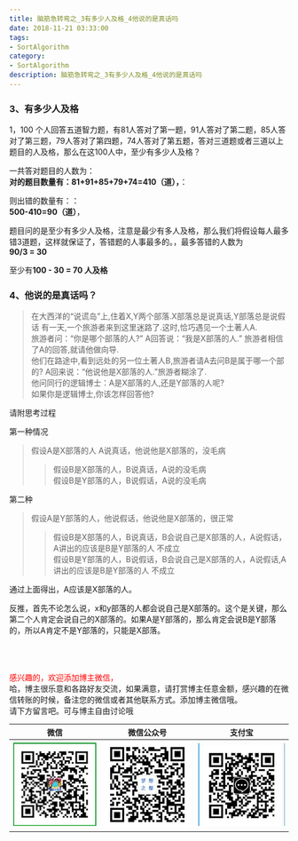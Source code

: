 ```yaml
---
title: 脑筋急转弯之_3有多少人及格_4他说的是真话吗
date: 2018-11-21 03:33:00
tags: 
- SortAlgorithm
category: 
- SortAlgorithm
description: 脑筋急转弯之_3有多少人及格_4他说的是真话吗
---
```

<!-- image url 
https://raw.githubusercontent.com/HealerJean/HealerJean.github.io/master/blogImages
　　首行缩进
<font color="red">  </font>

<font  color="red" size="4">   </font>


<font size="4">   </font>
-->

### 3、有多少人及格

1，100 个人回答五道智力题，有81人答对了第一题，91人答对了第二题，85人答对了第三题，79人答对了第四题，74人答对了第五题，答对三道题或者三道以上题目的人及格，那么在这100人中，至少有多少人及格？

一共答对题目的人数为：<br/>
**对的题目数量有：81+91+85+79+74=410（道），**：<br/>

则出错的数量有：：<br/>
**500-410=90（道）**，<br/>

题目问的是至少有多少人及格，注意是最少有多人及格，那么我们将假设每人最多错3道题，这样就保证了，答错题的人事最多的。，最多答错的人数为<br/>
**90/3 = 30**<br/>

至少有**100 - 30 = 70 人及格**


### 4、他说的是真话吗？
>在大西洋的“说谎岛”上,住着X,Y两个部落.X部落总是说真话,Y部落总是说假话
>有一天,一个旅游者来到这里迷路了.这时,恰巧遇见一个土著人A.<br/>
>旅游者问：“你是哪个部落的人?”
>A回答说：“我是X部落的人.”
>旅游者相信了A的回答,就请他做向导.<br/>
>他们在路途中,看到远处的另一位土著人B,旅游者请A去问B是属于哪一个部的?
>A回来说：“他说他是X部落的人.”旅游者糊涂了.<br/>
>他问同行的逻辑博士：A是X部落的人,还是Y部落的人呢?<br/>
>如果你是逻辑博士,你该怎样回答他?<br/>

请附思考过程


第一种情况<br/>
>假设A是X部落的人 A说真话，他说他是X部落的，没毛病
>>假设B是X部落的人，B说真话，A说的没毛病<br/>
>>假设B是Y部落的人，B说假话，A说的没毛病

第二种<br/>
>假设A是Y部落的人，他说假话，他说他是X部落的，很正常
>> 假设B是X部落的人，B说真话，B会说自己是X部落的人，A说假话，A讲出的应该是B是Y部落的人 不成立<br/>
>> 假设B是Y部落的人，B说假话，B会说自己是X部落的人，A说假话,A讲出的应该是B是Y部落的人 不成立

通过上面得出，A应该是X部落的人。

反推，首先不论怎么说，x和y部落的人都会说自己是X部落的。这个是关键，那么第二个人肯定会说自己的X部落的。如果A是Y部落的，那么肯定会说B是Y部落的，所以A肯定不是Y部落的，只能是X部落。



<br/><br/><br/>
<font color="red"> 感兴趣的，欢迎添加博主微信， </font><br/>
哈，博主很乐意和各路好友交流，如果满意，请打赏博主任意金额，感兴趣的在微信转账的时候，备注您的微信或者其他联系方式。添加博主微信哦。
<br/>
请下方留言吧。可与博主自由讨论哦

|微信 | 微信公众号|支付宝|
|:-------:|:-------:|:------:|
| ![微信](https://raw.githubusercontent.com/HealerJean/HealerJean.github.io/master/assets/img/tctip/weixin.jpg)|![微信公众号](https://raw.githubusercontent.com/HealerJean/HealerJean.github.io/master/assets/img/my/qrcode_for_gh_a23c07a2da9e_258.jpg)|![支付宝](https://raw.githubusercontent.com/HealerJean/HealerJean.github.io/master/assets/img/tctip/alpay.jpg) |




<!-- Gitalk 评论 start  -->

<link rel="stylesheet" href="https://unpkg.com/gitalk/dist/gitalk.css">
<script src="https://unpkg.com/gitalk@latest/dist/gitalk.min.js"></script> 
<div id="gitalk-container"></div>    
 <script type="text/javascript">
    var gitalk = new Gitalk({
		clientID: `1d164cd85549874d0e3a`,
		clientSecret: `527c3d223d1e6608953e835b547061037d140355`,
		repo: `HealerJean.github.io`,
		owner: 'HealerJean',
		admin: ['HealerJean'],
		id: '0VvaspIX4FnbD9AK',
    });
    gitalk.render('gitalk-container');
</script> 

<!-- Gitalk end -->

